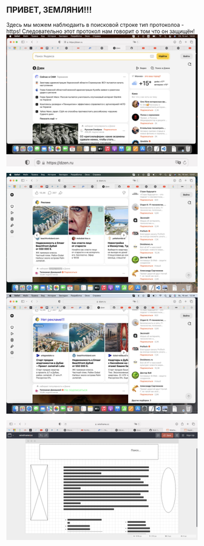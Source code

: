 ## ПРИВЕТ, ЗЕМЛЯНИ!!!

Здесь мы можем наблюдаить в поисковой строке тип протоколоа - https! Следовательно этот протокол нам говорит о том что он защищён!
![Протокольчик)](protocol.jpg)
![Детальный sreen)](protocol(1).jpg)

![](dzen_before.jpg)
![](dzen_after.jpg%20.jpg)

![](Мой%20сайт.jpg)